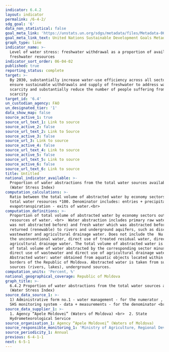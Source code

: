 ```yaml
---
indicator: 6.4.2
layout: indicator
permalink: /6-4-2/
sdg_goal: '6'
data_non_statistical: false
goal_meta_link: 'https://unstats.un.org/sdgs/metadata/files/Metadata-06-04-02.pdf'
goal_meta_link_text: United Nations Sustainable Development Goals Metadata (pdf 428kB)
graph_type: line
indicator_name: >-
  Level of water stress: freshwater withdrawal as a proportion of available
  freshwater resources
indicator_sort_order: 06-04-02
published: true
reporting_status: complete
target: >-
  By 2030, substantially increase water-use efficiency across all sectors and
  ensure sustainable withdrawals and supply of freshwater to address water
  scarcity and substantially reduce the number of people suffering from water
  scarcity
target_id: '6.4'
un_custodian_agency: FAO
un_designated_tier: '1'
data_show_map: false
source_active_1: true
source_url_text_1: Link to source
source_active_2: false
source_url_text_2: Link to Source
source_active_3: false
source_url_3: Link to source
source_active_4: false
source_url_text_4: Link to source
source_active_5: false
source_url_text_5: Link to source
source_active_6: false
source_url_text_6: Link to source
title: Untitled
national_indicator_available: >-
  Proportion of water abstractions from the total water sources available 
  (Water Stress Index)
computation_calculations: >-
  Ratio between the total volume of abstracted water by economy sectors and the
  total water resources *100. Denominator includes: entries + precipitations -
  evapotranspiration - exits of water.<br>
computation_definitions: >-
  Proportion of total volume of abstracted water by economy sectors out of total
  resources of water. <br>  Water abstraction includes primary raw water (which
  was not abstracted before) and fresh water which was abstracted before and
  returned (renewable) to rivers and underground aquifers, such as discharged
  wastewater and agricultural drainage water. Does not include the  Nu include
  the unconventional water, direct use of treated residual water, direct used of
  agricultural drainage water. The total volume of abstracted water is the sum
  of total volume of water abstracted by the corresponding sector minus the
  direct use of wastewater and direct use of agricultural drainage water.<br> 
  Abstracted water: water obtained from aquatic objects located within the
  borders of the Republic of Moldova. Abstracted water is taken from surface
  sources (rivers, lakes), underground sources.
computation_units: 'Percent, %'
national_geographical_coverage: Republic of Moldova
graph_title: >-
  6.4.2 Proportion of water abstractions from the total water sources available 
  (Water Stress Index)
source_data_source_1: >-
  1) Administrative form no.1 - water management - for the numerator ,  <br>  2)
  SHS monitoring system - data + measurements - for the denominator <br> 
source_data_supplier_1: >-
  1. Agency “Apele Moldovei” (Waters of Moldova) <br>  2. State
  Hydrometeorological Service
source_organisation_1: Agency “Apele Moldovei” (Waters of Moldova)
source_responsible_monitoring_1: 'Ministry of Agriculture, Regional Development and Environment'
source_periodicity_1: Annual
previous: 6-4-1-1
next: 6-5-1
---
```

